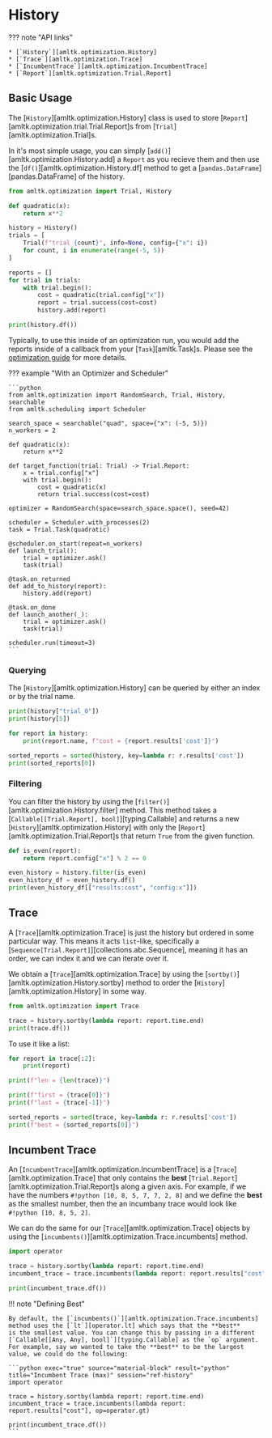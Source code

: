 # History
??? note "API links"

    * [`History`][amltk.optimization.History]
    * [`Trace`][amltk.optimization.Trace]
    * [`IncumbentTrace`][amltk.optimization.IncumbentTrace]
    * [`Report`][amltk.optimization.Trial.Report]

## Basic Usage
The [`History`][amltk.optimization.History] class is used to store
[`Report`][amltk.optimization.trial.Trial.Report]s from [`Trial`][amltk.optimization.Trial]s.

In it's most simple usage, you can simply [`add()`][amltk.optimization.History.add]
a `Report` as you recieve them and then use the [`df()`][amltk.optimization.History.df]
method to get a [`pandas.DataFrame`][pandas.DataFrame] of the history.

```python exec="true" source="material-block" result="python" title="Reference History" session="ref-history"
from amltk.optimization import Trial, History

def quadratic(x):
    return x**2

history = History()
trials = [
    Trial(f"trial_{count}", info=None, config={"x": i})
    for count, i in enumerate(range(-5, 5))
]

reports = []
for trial in trials:
    with trial.begin():
        cost = quadratic(trial.config["x"])
        report = trial.success(cost=cost)
        history.add(report)

print(history.df())
```

Typically, to use this inside of an optimization run, you would add the reports inside
of a callback from your [`Task`][amltk.Task]s. Please
see the [optimization guide](../guides/optimization.md) for more details.

??? example "With an Optimizer and Scheduler"

    ```python
    from amltk.optimization import RandomSearch, Trial, History, searchable
    from amltk.scheduling import Scheduler

    search_space = searchable("quad", space={"x": (-5, 5)})
    n_workers = 2

    def quadratic(x):
        return x**2

    def target_function(trial: Trial) -> Trial.Report:
        x = trial.config["x"]
        with trial.begin():
            cost = quadratic(x)
            return trial.success(cost=cost)

    optimizer = RandomSearch(space=search_space.space(), seed=42)

    scheduler = Scheduler.with_processes(2)
    task = Trial.Task(quadratic)

    @scheduler.on_start(repeat=n_workers)
    def launch_trial():
        trial = optimizer.ask()
        task(trial)

    @task.on_returned
    def add_to_history(report):
        history.add(report)

    @task.on_done
    def launch_another(_):
        trial = optimizer.ask()
        task(trial)

    scheduler.run(timeout=3)
    ```

### Querying
The [`History`][amltk.optimization.History] can be queried by either
an index or by the trial name.

```python exec="true" source="material-block" result="ansi" title="History Querying [str]" session="ref-history"
print(history["trial_0"])
print(history[5])
```

```python exec="true" source="material-block" result="ansi" title="History Querying [iter]" session="ref-history"
for report in history:
    print(report.name, f"cost = {report.results['cost']}")
```

```python exec="true" source="material-block" result="ansi" title="History Querying [iter]" session="ref-history"
sorted_reports = sorted(history, key=lambda r: r.results['cost'])
print(sorted_reports[0])
```

### Filtering
You can filter the history by using the [`filter()`][amltk.optimization.History.filter]
method. This method takes a [`Callable[[Trial.Report], bool]`][typing.Callable]
and returns a new [`History`][amltk.optimization.History] with only the
[`Report`][amltk.optimization.Trial.Report]s that return `True` from the
given function.

```python exec="true" source="material-block" result="python" title="Filtering" session="ref-history"
def is_even(report):
    return report.config["x"] % 2 == 0

even_history = history.filter(is_even)
even_history_df = even_history.df()
print(even_history_df[["results:cost", "config:x"]])
```

## Trace
A [`Trace`][amltk.optimization.Trace] is just the history
but ordered in some particular way. This means it acts `list`-like,
specifically a [`Sequence[Trial.Report]`][collections.abc.Sequence], meaning
it has an order, we can index it and we can iterate over it.

We obtain a [`Trace`][amltk.optimization.Trace] by using
the [`sortby()`][amltk.optimization.History.sortby] method to
order the [`History`][amltk.optimization.History] in some way.

```python exec="true" source="material-block" result="python" title="Trace" session="ref-history"
from amltk.optimization import Trace

trace = history.sortby(lambda report: report.time.end)
print(trace.df())
```

To use it like a list:

```python exec="true" source="material-block" result="python" title="Trace as a Sequence" session="ref-history"
for report in trace[:2]:
    print(report)

print(f"len = {len(trace)}")

print(f"first = {trace[0]}")
print(f"last = {trace[-1]}")

sorted_reports = sorted(trace, key=lambda r: r.results['cost'])
print(f"best = {sorted_reports[0]}")
```

## Incumbent Trace
An [`IncumbentTrace`][amltk.optimization.IncumbentTrace] is a
[`Trace`][amltk.optimization.Trace] that only contains the
**best** [`Trial.Report`][amltk.optimization.Trial.Report]s
along a given axis. For example, if we have
the numbers `#!python [10, 8, 5, 7, 7, 2, 8]` and we define
the **best** as the smallest number, then the
an incumbany trace would look like `#!python [10, 8, 5, 2]`.

We can do the same for our [`Trace`][amltk.optimization.Trace]
objects by using the [`incumbents()`][amltk.optimization.Trace.incumbents]
method.

```python exec="true" source="material-block" result="python" title="Incumbent Trace" session="ref-history"
import operator

trace = history.sortby(lambda report: report.time.end)
incumbent_trace = trace.incumbents(lambda report: report.results["cost"])

print(incumbent_trace.df())
```

!!! note "Defining Best"

    By default, the [`incumbents()`][amltk.optimization.Trace.incumbents]
    method uses the [`lt`][operator.lt] which says that the **best**
    is the smallest value. You can change this by passing in a different
    [`Callable[[Any, Any], bool]`][typing.Callable] as the `op` argument.
    For example, say we wanted to take the **best** to be the largest
    value, we could do the following:

    ```python exec="true" source="material-block" result="python" title="Incumbent Trace (max)" session="ref-history"
    import operator

    trace = history.sortby(lambda report: report.time.end)
    incumbent_trace = trace.incumbents(lambda report: report.results["cost"], op=operator.gt)

    print(incumbent_trace.df())
    ```
